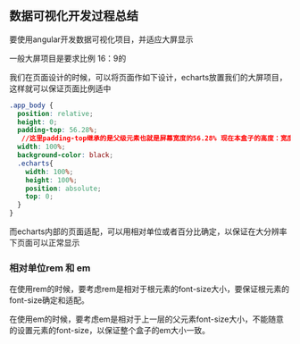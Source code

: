 ## 数据可视化开发过程总结

要使用angular开发数据可视化项目，并适应大屏显示

一般大屏项目是要求比例 16：9的

我们在页面设计的时候，可以将页面作如下设计，echarts放置我们的大屏项目，这样就可以保证页面比例适中

```css
.app_body {
  position: relative;
  height: 0;
  padding-top: 56.28%;  
   //这里padding-top继承的是父级元素也就是屏幕宽度的56.28% 现在本盒子的高度：宽度 = 9：16
  width: 100%;
  background-color: black;
  .echarts{
    width: 100%;
    height: 100%;
    position: absolute;
    top: 0;
  }
}
```

而echarts内部的页面适配，可以用相对单位或者百分比确定，以保证在大分辨率下页面可以正常显示

### 相对单位rem 和 em

在使用rem的时候，要考虑rem是相对于根元素的font-size大小，要保证根元素的font-size确定和适配。

在使用em的时候，要考虑em是相对于上一层的父元素font-size大小，不能随意的设置元素的font-size，以保证整个盒子的em大小一致。

